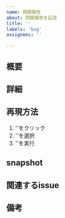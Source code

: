 ```yaml
---
name: 問題報告
about: 問題報告を記述
title: ''
labels: 'bug'
assignees: ''

---
```


## 概要

## 詳細

## 再現方法

1. ''をクリック
2. ''を選択
3. ''を実行

## snapshot

## 関連するissue

## 備考

